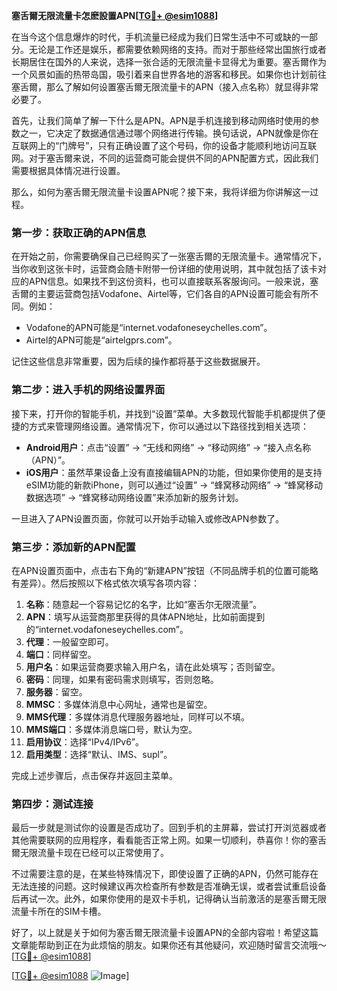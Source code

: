 **塞舌爾无限流量卡怎麽設置APN[[TG💪+ @esim1088](https://t.me/s/esim1088)]**

在当今这个信息爆炸的时代，手机流量已经成为我们日常生活中不可或缺的一部分。无论是工作还是娱乐，都需要依赖网络的支持。而对于那些经常出国旅行或者长期居住在国外的人来说，选择一张合适的无限流量卡显得尤为重要。塞舌爾作为一个风景如画的热带岛国，吸引着来自世界各地的游客和移民。如果你也计划前往塞舌爾，那么了解如何设置塞舌爾无限流量卡的APN（接入点名称）就显得非常必要了。

首先，让我们简单了解一下什么是APN。APN是手机连接到移动网络时使用的参数之一，它决定了数据通信通过哪个网络进行传输。换句话说，APN就像是你在互联网上的“门牌号”，只有正确设置了这个号码，你的设备才能顺利地访问互联网。对于塞舌爾来说，不同的运营商可能会提供不同的APN配置方式，因此我们需要根据具体情况进行设置。

那么，如何为塞舌爾无限流量卡设置APN呢？接下来，我将详细为你讲解这一过程。

### 第一步：获取正确的APN信息

在开始之前，你需要确保自己已经购买了一张塞舌爾的无限流量卡。通常情况下，当你收到这张卡时，运营商会随卡附带一份详细的使用说明，其中就包括了该卡对应的APN信息。如果找不到这份资料，也可以直接联系客服询问。一般来说，塞舌爾的主要运营商包括Vodafone、Airtel等，它们各自的APN设置可能会有所不同。例如：

- Vodafone的APN可能是“internet.vodafoneseychelles.com”。
- Airtel的APN可能是“airtelgprs.com”。

记住这些信息非常重要，因为后续的操作都将基于这些数据展开。

### 第二步：进入手机的网络设置界面

接下来，打开你的智能手机，并找到“设置”菜单。大多数现代智能手机都提供了便捷的方式来管理网络设置。通常情况下，你可以通过以下路径找到相关选项：

- **Android用户**：点击“设置” -> “无线和网络” -> “移动网络” -> “接入点名称（APN）”。
- **iOS用户**：虽然苹果设备上没有直接编辑APN的功能，但如果你使用的是支持eSIM功能的新款iPhone，则可以通过“设置” -> “蜂窝移动网络” -> “蜂窝移动数据选项” -> “蜂窝移动网络设置”来添加新的服务计划。

一旦进入了APN设置页面，你就可以开始手动输入或修改APN参数了。

### 第三步：添加新的APN配置

在APN设置页面中，点击右下角的“新建APN”按钮（不同品牌手机的位置可能略有差异）。然后按照以下格式依次填写各项内容：

1. **名称**：随意起一个容易记忆的名字，比如“塞舌尔无限流量”。
2. **APN**：填写从运营商那里获得的具体APN地址，比如前面提到的“internet.vodafoneseychelles.com”。
3. **代理**：一般留空即可。
4. **端口**：同样留空。
5. **用户名**：如果运营商要求输入用户名，请在此处填写；否则留空。
6. **密码**：同理，如果有密码需求则填写，否则忽略。
7. **服务器**：留空。
8. **MMSC**：多媒体消息中心网址，通常也是留空。
9. **MMS代理**：多媒体消息代理服务器地址，同样可以不填。
10. **MMS端口**：多媒体消息端口号，默认为空。
11. **启用协议**：选择“IPv4/IPv6”。
12. **启用类型**：选择“默认、IMS、supl”。

完成上述步骤后，点击保存并返回主菜单。

### 第四步：测试连接

最后一步就是测试你的设置是否成功了。回到手机的主屏幕，尝试打开浏览器或者其他需要联网的应用程序，看看能否正常上网。如果一切顺利，恭喜你！你的塞舌爾无限流量卡现在已经可以正常使用了。

不过需要注意的是，在某些特殊情况下，即使设置了正确的APN，仍然可能存在无法连接的问题。这时候建议再次检查所有参数是否准确无误，或者尝试重启设备后再试一次。此外，如果你使用的是双卡手机，记得确认当前激活的是塞舌爾无限流量卡所在的SIM卡槽。

好了，以上就是关于如何为塞舌爾无限流量卡设置APN的全部内容啦！希望这篇文章能帮助到正在为此烦恼的朋友。如果你还有其他疑问，欢迎随时留言交流哦～[[TG💪+ @esim1088](https://t.me/s/esim1088)]

[[TG💪+ @esim1088](https://t.me/s/esim1088) ![Image](https://i.postimg.cc/4NQfJmqS/Snipaste-2025-05-13-00-14-12.png)]